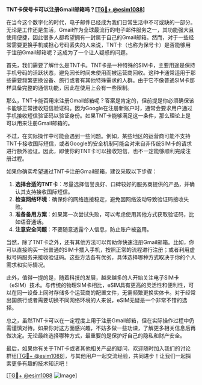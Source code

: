 **TNT卡保号卡可以注册Gmail邮箱吗？[[TG💪+ @esim1088](https://t.me/s/esim1088)]**

在当今这个数字化的时代，电子邮件已经成为我们日常生活中不可或缺的一部分。无论是工作还是生活，Gmail作为全球最流行的电子邮件服务之一，其功能强大且使用便捷，因此很多人都希望拥有一封属于自己的Gmail邮箱。然而，对于一些经常需要更换手机或担心号码丢失的人来说，TNT卡（也称为保号卡）是否能够用于注册Gmail邮箱呢？这成为了一个让人疑惑的问题。

首先，我们需要了解什么是TNT卡。TNT卡是一种特殊的SIM卡，主要用途是保持手机号码的活跃状态，避免因长时间未使用而被运营商回收。这种卡通常适用于那些需要频繁更换设备、旅行或者有其他特殊需求的人群。由于它不像普通SIM卡那样具备完整的通信功能，因此在使用上会有一些限制。

那么，TNT卡能否用来注册Gmail邮箱呢？答案是肯定的，但前提是你必须确保该卡能够正常接收短信验证码。因为Google在注册新账户时，通常会要求用户通过手机接收短信验证码以验证身份。如果TNT卡能够满足这一条件，那么理论上是可以用来注册Gmail邮箱的。

不过，在实际操作中可能会遇到一些问题。例如，某些地区的运营商可能不支持TNT卡接收国际短信，或者Google的安全机制可能会对来自非传统SIM卡的请求进行额外验证。因此，即使你的TNT卡可以接收短信，也不一定能够顺利完成注册过程。

如果你确实希望通过TNT卡注册Gmail邮箱，建议采取以下步骤：

1. **选择合适的TNT卡**：尽量选择信誉良好、口碑较好的服务商提供的产品，并确认其支持接收国际短信。
2. **检查网络环境**：确保你的网络连接稳定，避免因网络波动导致验证码接收失败。
3. **准备备用方案**：如果第一次尝试失败，可以考虑使用其他方式获取验证码，比如语音通话。
4. **注意安全问题**：不要随意透露个人信息，防止账户被盗用。

当然，除了TNT卡之外，还有其他方法可以帮助你快速注册Gmail邮箱。比如，你可以直接购买一张普通的SIM卡插入手机，按照正常的流程进行注册；或者利用虚拟号码服务来接收验证码。这些方法各有优劣，具体选择哪种方式取决于你的个人需求和实际情况。

此外，值得一提的是，随着科技的发展，越来越多的人开始关注电子SIM卡（eSIM）技术。与传统的物理SIM卡相比，eSIM具有更高的灵活性和便利性，可以在同一设备上同时存储多个运营商的配置文件，无需频繁更换实体卡。对于经常出国旅行或者需要切换不同网络环境的人来说，eSIM无疑是一个非常不错的选择。

总之，虽然TNT卡可以在一定程度上用于注册Gmail邮箱，但在实际操作过程中仍需谨慎对待。如果你对这方面感兴趣，不妨多做一些功课，了解更多相关信息后再做决定。无论最终选择哪种方式，最重要的是保护好自己的隐私和财产安全。

最后，如果你有关于TNT卡或者其他相关产品的疑问，欢迎随时加入我们的讨论群组[[TG💪+ @esim1088](https://t.me/s/esim1088)]，与其他用户一起交流经验，共同进步！让我们一起探索更多有趣的技术知识吧！

[[TG💪+ @esim1088](https://t.me/s/esim1088) ![Image](https://i.postimg.cc/4NQfJmqS/Snipaste-2025-05-13-00-14-12.png)]